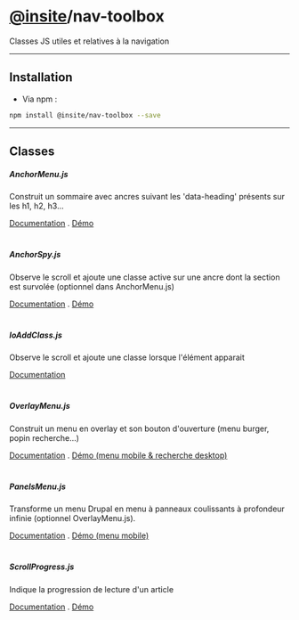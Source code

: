 # [@insite](../README.md)/nav-toolbox 

Classes JS utiles et relatives à la navigation

***

## Installation

* Via npm :

```sh
npm install @insite/nav-toolbox --save
```

***

## Classes

##### AnchorMenu.js
Construit un sommaire avec ancres suivant les 'data-heading' présents sur les h1, h2, h3... 

[Documentation](docs/AnchorMenu.md)  .   [Démo](http://styleguide.multimedia-drupal9-mnhn.develop.d9.insite.coop/themes/custom/front/public/?p=organisms-node-dossier-ancres-demo)

#

##### AnchorSpy.js
Observe le scroll et ajoute une classe active 
sur une ancre dont la section est survolée (optionnel dans AnchorMenu.js)

[Documentation](docs/AnchorSpy.md)  .   [Démo](http://styleguide.multimedia-drupal9-mnhn.develop.d9.insite.coop/themes/custom/front/public/?p=organisms-node-dossier-ancres-demo)

#

##### IoAddClass.js
Observe le scroll et ajoute une classe lorsque l'élément apparait

[Documentation](docs/IoAddClass.md)

#

##### OverlayMenu.js
Construit un menu en overlay et son bouton d'ouverture (menu burger, popin recherche...)

[Documentation](docs/OverlayMenu.md) .   [Démo (menu mobile & recherche desktop)](preprod.insite-labo-ess.d9.insite.coop/)


#

##### PanelsMenu.js
Transforme un menu Drupal en menu à panneaux coulissants à profondeur infinie (optionnel OverlayMenu.js).

[Documentation](docs/PanelsMenu.md) .   [Démo (menu mobile)](preprod.insite-labo-ess.d9.insite.coop/)


#

##### ScrollProgress.js
Indique la progression de lecture d'un article

[Documentation](docs/ScrollProgress.md)  .  [Démo](https://www.alternatives-economiques.fr/crise-rime-galere-autoentrepreneurs/00098369)


#

